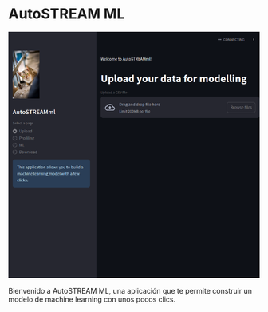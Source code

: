 # AutoSTREAM ML

![AutoSTREAM ML](src/img.png)

Bienvenido a AutoSTREAM ML, una aplicación que te permite construir un modelo de machine learning con unos pocos clics.
